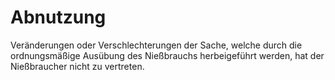 # Abnutzung

Veränderungen oder Verschlechterungen der Sache, welche durch die ordnungsmäßige Ausübung des Nießbrauchs herbeigeführt werden, hat der Nießbraucher nicht zu vertreten.